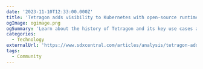 ```yaml
---
date: '2023-11-10T12:33:00.000Z'
title: 'Tetragon adds visibility to Kubernetes with open-source runtime security platform'
ogImage: ogimage.png
ogSummary: 'Learn about the history of Tetragon and its key use cases as a powerful runtime security layer and where it is headed next'
categories:
  - Technology
externalUrl: 'https://www.sdxcentral.com/articles/analysis/tetragon-adds-visibility-to-kubernetes-with-open-source-runtime-security-platform/2023/11/'
tags:
  - Community
---
```


